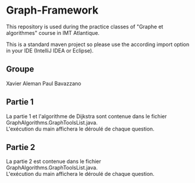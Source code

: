 # Graph-Framework

This repository is used during the practice classes of "Graphe et algorithmes" course in IMT Atlantique.

This is a standard maven project so please use the according import option in your IDE (IntelliJ IDEA or Eclipse).


## Groupe

Xavier Aleman
Paul Bavazzano

## Partie 1

La partie 1 et l'algorithme de Dijkstra sont contenue dans le fichier GraphAlgorithms.GraphToolsList.java.  
L'exécution du main affichera le déroulé de chaque question.

## Partie 2

La partie 2 est contenue dans le fichier GraphAlgorithms.GraphToolsList.java.  
L'exécution du main affichera le déroulé de chaque question.